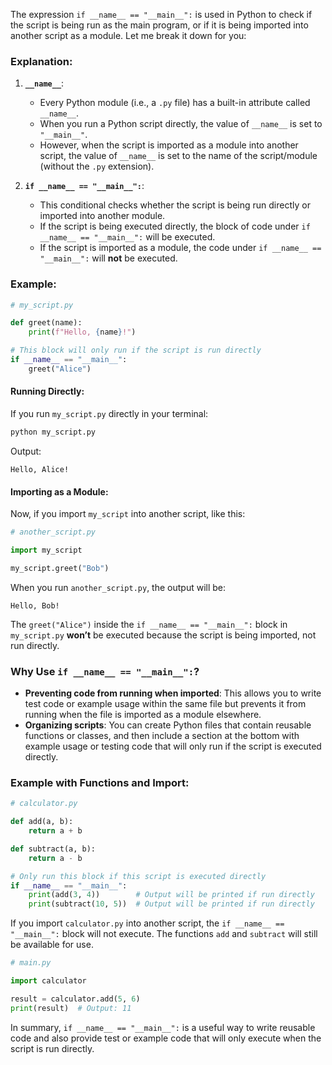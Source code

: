 The expression `if __name__ == "__main__":` is used in Python to check if the script is being run as the main program, or if it is being imported into another script as a module. Let me break it down for you:

### Explanation:

1. **`__name__`**:
   - Every Python module (i.e., a `.py` file) has a built-in attribute called `__name__`.
   - When you run a Python script directly, the value of `__name__` is set to `"__main__"`.
   - However, when the script is imported as a module into another script, the value of `__name__` is set to the name of the script/module (without the `.py` extension).

2. **`if __name__ == "__main__":`**:
   - This conditional checks whether the script is being run directly or imported into another module.
   - If the script is being executed directly, the block of code under `if __name__ == "__main__":` will be executed.
   - If the script is imported as a module, the code under `if __name__ == "__main__":` will **not** be executed.

### Example:

```python
# my_script.py

def greet(name):
    print(f"Hello, {name}!")

# This block will only run if the script is run directly
if __name__ == "__main__":
    greet("Alice")
```

#### Running Directly:
If you run `my_script.py` directly in your terminal:

```bash
python my_script.py
```

Output:
```
Hello, Alice!
```

#### Importing as a Module:
Now, if you import `my_script` into another script, like this:

```python
# another_script.py

import my_script

my_script.greet("Bob")
```

When you run `another_script.py`, the output will be:

```
Hello, Bob!
```

The `greet("Alice")` inside the `if __name__ == "__main__":` block in `my_script.py` **won’t** be executed because the script is being imported, not run directly.

### Why Use `if __name__ == "__main__":`?

- **Preventing code from running when imported**: This allows you to write test code or example usage within the same file but prevents it from running when the file is imported as a module elsewhere.
- **Organizing scripts**: You can create Python files that contain reusable functions or classes, and then include a section at the bottom with example usage or testing code that will only run if the script is executed directly.

### Example with Functions and Import:

```python
# calculator.py

def add(a, b):
    return a + b

def subtract(a, b):
    return a - b

# Only run this block if this script is executed directly
if __name__ == "__main__":
    print(add(3, 4))        # Output will be printed if run directly
    print(subtract(10, 5))  # Output will be printed if run directly
```

If you import `calculator.py` into another script, the `if __name__ == "__main__":` block will not execute. The functions `add` and `subtract` will still be available for use.

```python
# main.py

import calculator

result = calculator.add(5, 6)
print(result)  # Output: 11
```

In summary, `if __name__ == "__main__":` is a useful way to write reusable code and also provide test or example code that will only execute when the script is run directly.
